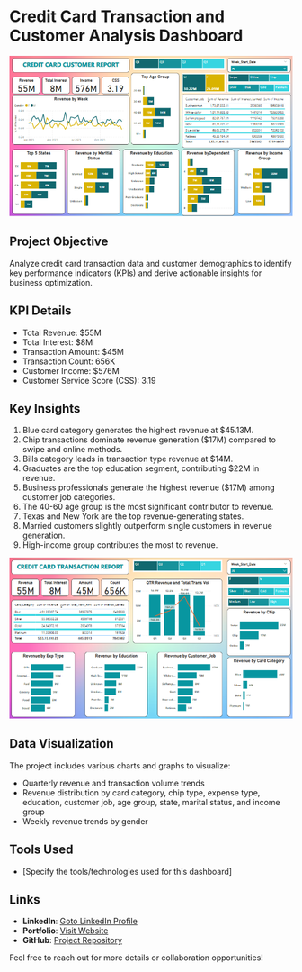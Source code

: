 # Credit Card Transaction and Customer Analysis Dashboard

![image](https://github.com/AniruddhaDas1/Data_Analyst_Projects/blob/main/Data%20Visualization%20Projects/Power%20BI%20Portfolio%20Projects/Credit%20Card%20Analysis%20Dashboard/Data/Credit%20Card%20Analysis%20-%20Customer%20dashboard.PNG)

## Project Objective
Analyze credit card transaction data and customer demographics to identify key performance indicators (KPIs) and derive actionable insights for business optimization.

## KPI Details
- Total Revenue: $55M
- Total Interest: $8M
- Transaction Amount: $45M
- Transaction Count: 656K
- Customer Income: $576M
- Customer Service Score (CSS): 3.19

## Key Insights
1. Blue card category generates the highest revenue at $45.13M.
2. Chip transactions dominate revenue generation ($17M) compared to swipe and online methods.
3. Bills category leads in transaction type revenue at $14M.
4. Graduates are the top education segment, contributing $22M in revenue.
5. Business professionals generate the highest revenue ($17M) among customer job categories.
6. The 40-60 age group is the most significant contributor to revenue.
7. Texas and New York are the top revenue-generating states.
8. Married customers slightly outperform single customers in revenue generation.
9. High-income group contributes the most to revenue.

![image](https://github.com/AniruddhaDas1/Data_Analyst_Projects/blob/main/Data%20Visualization%20Projects/Power%20BI%20Portfolio%20Projects/Credit%20Card%20Analysis%20Dashboard/Data/Credit%20Card%20Analysis%20-%20Transaction%20dashboard.PNG)

## Data Visualization
The project includes various charts and graphs to visualize:
- Quarterly revenue and transaction volume trends
- Revenue distribution by card category, chip type, expense type, education, customer job, age group, state, marital status, and income group
- Weekly revenue trends by gender

## Tools Used
- [Specify the tools/technologies used for this dashboard]

## Links
- **LinkedIn**: [Goto LinkedIn Profile](https://www.linkedin.com/in/aniruddha1/)
- **Portfolio**: [Visit Website](https://linktr.ee/aniruddha_das)
- **GitHub**: [Project Repository](https://github.com/AniruddhaDas1)

Feel free to reach out for more details or collaboration opportunities!
